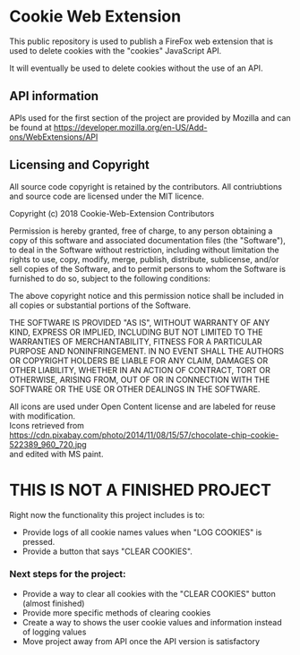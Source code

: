 # Cookie Web Extension
 
 This public repository is used to publish a FireFox web extension that is used to delete cookies with the "cookies" JavaScript API.
 
 It will eventually be used to delete cookies without the use of an API.
 
 ## API information
 
 APIs used for the first section of the project are provided by Mozilla and can be found at https://developer.mozilla.org/en-US/Add-ons/WebExtensions/API
 
 ## Licensing and Copyright
All source code copyright is retained by the contributors. All contriubtions and source code are licensed under the MIT licence. 
 
Copyright (c) 2018 Cookie-Web-Extension Contributors

Permission is hereby granted, free of charge, to any person obtaining a copy of this software and associated documentation files (the "Software"), to deal in the Software without restriction, including without limitation the rights to use, copy, modify, merge, publish, distribute, sublicense, and/or sell copies of the Software, and to permit persons to whom the Software is furnished to do so, subject to the following conditions:

The above copyright notice and this permission notice shall be included in all copies or substantial portions of the Software.

THE SOFTWARE IS PROVIDED "AS IS", WITHOUT WARRANTY OF ANY KIND, EXPRESS OR IMPLIED, INCLUDING BUT NOT LIMITED TO THE WARRANTIES OF MERCHANTABILITY, FITNESS FOR A PARTICULAR PURPOSE AND NONINFRINGEMENT. IN NO EVENT SHALL THE AUTHORS OR COPYRIGHT HOLDERS BE LIABLE FOR ANY CLAIM, DAMAGES OR OTHER LIABILITY, WHETHER IN AN ACTION OF CONTRACT, TORT OR OTHERWISE, ARISING FROM, OUT OF OR IN CONNECTION WITH THE SOFTWARE OR THE USE OR OTHER DEALINGS IN THE SOFTWARE.
 
 All icons are used under Open Content license and are labeled for reuse with modification. <br />
 Icons retrieved from https://cdn.pixabay.com/photo/2014/11/08/15/57/chocolate-chip-cookie-522389_960_720.jpg <br />
 and edited with MS paint.
 
 # THIS IS NOT A FINISHED PROJECT
 
 Right now the functionality this project includes is to:
 
  - Provide logs of all cookie names values when  "LOG COOKIES" is pressed.<br />
  - Provide a button that says "CLEAR COOKIES".
  
 ### Next steps for the project:
 
  - Provide a way to clear all cookies with the "CLEAR COOKIES" button (almost finished)<br />
  - Provide more specific methods of clearing cookies<br />
  - Create a way to shows the user cookie values and information instead of logging values<br />
  - Move project away from API once the API version is satisfactory
